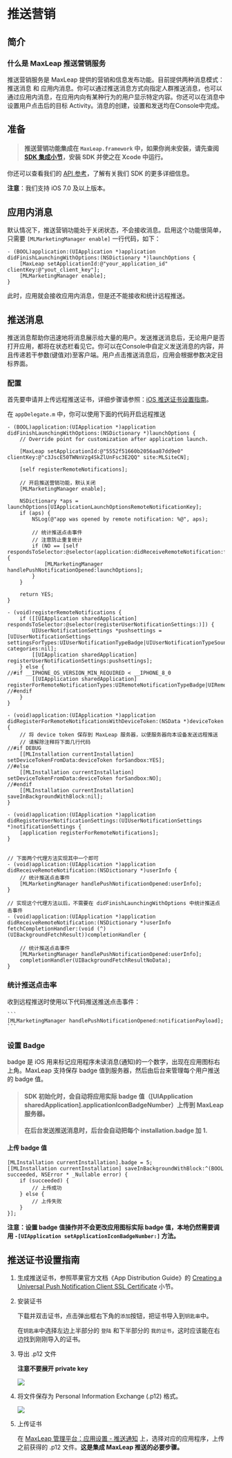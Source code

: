 # 推送营销

## 简介

### 什么是 MaxLeap 推送营销服务

推送营销服务是 MaxLeap 提供的营销和信息发布功能。目前提供两种消息模式：推送消息 和 应用内消息。你可以通过推送消息方式向指定人群推送消息，也可以通过应用内消息，在应用内向有某种行为的用户显示特定内容。你还可以在消息中设置用户点击后的目标 Activity。消息的创建，设置和发送均在Console中完成。

## 准备

> #### 推送营销功能集成在 `MaxLeap.framework` 中，如果你尚未安装，请先查阅[SDK 集成小节](ML_DOCS_GUIDE_LINK_PLACEHOLDER_IOS#SDK_Install)，安装 SDK 并使之在 Xcode 中运行。
你还可以查看我们的 [API 参考](ML_DOCS_LINK_PLACEHOLDER_API_REF_IOS)，了解有关我们 SDK 的更多详细信息。

**注意**：我们支持 iOS 7.0 及以上版本。

## 应用内消息

默认情况下，推送营销功能处于关闭状态，不会接收消息。启用这个功能很简单，只需要 `[MLMarketingManager enable]` 一行代码，如下：

```
- (BOOL)application:(UIApplication *)application didFinishLaunchingWithOptions:(NSDictionary *)launchOptions {
	[MaxLeap setApplicationId:@"your_application_id" clientKey:@"yout_client_key"];
	[MLMarketingManager enable];
}
```

此时，应用就会接收应用内消息，但是还不能接收和统计远程推送。

## 推送消息

推送消息帮助你迅速地将消息展示给大量的用户。发送推送消息后，无论用户是否打开应用，都将在状态栏看见它。你可以在Console中自定义发送消息的内容，并且传递若干参数(键值对)至客户端。用户点击推送消息后，应用会根据参数决定目标界面。

### 配置

首先要申请并上传远程推送证书，详细步骤请参照：[iOS 推送证书设置指南](#营销-推送证书设置指南)。

在 `appDelegate.m` 中，你可以使用下面的代码开启远程推送

```
- (BOOL)application:(UIApplication *)application didFinishLaunchingWithOptions:(NSDictionary *)launchOptions {
    // Override point for customization after application launch.

    [MaxLeap setApplicationId:@"5552f51660b2056aa87dd9e0" clientKey:@"c3JscE50TWNnVzg4SkZlUnFsc3E2QQ" site:MLSiteCN];

    [self registerRemoteNotifications];

    // 开启推送营销功能，默认关闭
    [MLMarketingManager enable];
    
    NSDictionary *aps = launchOptions[UIApplicationLaunchOptionsRemoteNotificationKey];
    if (aps) {
        NSLog(@"app was opened by remote notification: %@", aps);
        
        // 统计推送点击事件
        // 注意防止重复统计
        if (NO == [self respondsToSelector:@selector(application:didReceiveRemoteNotification:fetchCompletionHandler:)]) {
            [MLMarketingManager handlePushNotificationOpened:launchOptions];
        }
    }

    return YES;
}

- (void)registerRemoteNotifications {
    if ([[UIApplication sharedApplication] respondsToSelector:@selector(registerUserNotificationSettings:)]) {
        UIUserNotificationSettings *pushsettings = [UIUserNotificationSettings settingsForTypes:UIUserNotificationTypeBadge|UIUserNotificationTypeSound|UIUserNotificationTypeAlert categories:nil];
        [[UIApplication sharedApplication] registerUserNotificationSettings:pushsettings];
    } else {
//#if __IPHONE_OS_VERSION_MIN_REQUIRED < __IPHONE_8_0
        [[UIApplication sharedApplication] registerForRemoteNotificationTypes:UIRemoteNotificationTypeBadge|UIRemoteNotificationTypeSound|UIRemoteNotificationTypeAlert];
//#endif
    }
}

- (void)application:(UIApplication *)application didRegisterForRemoteNotificationsWithDeviceToken:(NSData *)deviceToken {
    // 将 device token 保存到 MaxLeap 服务器，以便服务器向本设备发送远程推送
    // 请解除注释将下面几行代码
//#if DEBUG
    [[MLInstallation currentInstallation] setDeviceTokenFromData:deviceToken forSandbox:YES];
//#else
    [[MLInstallation currentInstallation] setDeviceTokenFromData:deviceToken forSandbox:NO];
//#endif
    [[MLInstallation currentInstallation] saveInBackgroundWithBlock:nil];
}

- (void)application:(UIApplication *)application didRegisterUserNotificationSettings:(UIUserNotificationSettings *)notificationSettings {
    [application registerForRemoteNotifications];
}


// 下面两个代理方法实现其中一个即可
- (void)application:(UIApplication *)application didReceiveRemoteNotification:(NSDictionary *)userInfo {
    // 统计推送点击事件
    [MLMarketingManager handlePushNotificationOpened:userInfo];
}

// 实现这个代理方法以后，不需要在 didFinishLaunchingWithOptions 中统计推送点击事件
- (void)application:(UIApplication *)application didReceiveRemoteNotification:(NSDictionary *)userInfo fetchCompletionHandler:(void (^)(UIBackgroundFetchResult))completionHandler {
    
    // 统计推送点击事件
    [MLMarketingManager handlePushNotificationOpened:userInfo];
    completionHandler(UIBackgroundFetchResultNoData);
}
```

### 统计推送点击率

收到远程推送时使用以下代码推送推送点击事件：

	```
	[MLMarketingManager handlePushNotificationOpened:notificationPayload];
	```

### 设置 Badge

badge 是 iOS 用来标记应用程序未读消息(通知)的一个数字，出现在应用图标右上角。MaxLeap 支持保存 badge 值到服务器，然后由后台来管理每个用户推送的 badge 值。

>####  SDK 初始化时，会自动将应用实际 badge 值（[UIApplication sharedApplication].applicationIconBadgeNumber）上传到 MaxLeap 服务器。
>####  在后台发送推送消息时，后台会自动把每个 installation.badge 加 1.

#### 上传 badge 值

```
[MLInstallation currentInstallation].badge = 5;
[[MLInstallation currentInstallation] saveInBackgroundWithBlock:^(BOOL succeeded, NSError * _Nullable error) {
    if (succeeded) {
        // 上传成功
    } else {
        // 上传失败
    }
}];
```

**注意：设置 badge 值操作并不会更改应用图标实际 badge 值，本地仍然需要调用 `-[UIApplication setApplicationIconBadgeNumber:]` 方法。**

## 推送证书设置指南

1. 生成推送证书，参照苹果官方文档《App Distribution Guide》的 [Creating a Universal Push Notification Client SSL Certificate](https://developer.apple.com/library/ios/documentation/IDEs/Conceptual/AppDistributionGuide/AddingCapabilities/AddingCapabilities.html#//apple_ref/doc/uid/TP40012582-CH26-SW11) 小节。

2. 安装证书

	下载并双击证书，点击弹出框右下角的`添加`按钮，把证书导入到`钥匙串`中。
	
	在`钥匙串`中选择左边上半部分的 `登陆` 和下半部分的 `我的证书`，这时应该能在右边找到刚刚导入的证书。

3. 导出 .p12 文件

	**注意不要展开 private key**

	![](../../../images/ios_push_export_p12.png)
	
4. 将文件保存为 Personal Information Exchange (.p12) 格式。
	
	![](../../../images/ios_push_export_filename.png)
	
5. 上传证书
	
	在 [MaxLeap 管理平台：应用设置 - 推送通知](https://maxleap.cn/settings#notification) 上，选择对应的应用程序，上传之前获得的 .p12 文件。**这是集成 MaxLeap 推送的必要步骤。**
